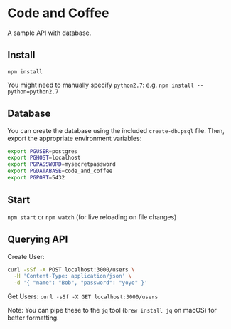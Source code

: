 # Code and Coffee
A sample API with database.

## Install
`npm install`

You might need to manually specify `python2.7`:
e.g. `npm install --python=python2.7`

## Database

You can create the database using the included `create-db.psql` file.
Then, export the appropriate environment variables:
```bash
export PGUSER=postgres
export PGHOST=localhost
export PGPASSWORD=mysecretpassword
export PGDATABASE=code_and_coffee
export PGPORT=5432
```

## Start
`npm start` or `npm watch` (for live reloading on file changes)

## Querying API

Create User:
```bash
curl -sSf -X POST localhost:3000/users \
  -H 'Content-Type: application/json' \
  -d '{ "name": "Bob", "password": "yoyo" }'
```

Get Users:
`curl -sSf -X GET localhost:3000/users`

Note: You can pipe these to the `jq` tool (`brew install jq` on macOS) for better
formatting.